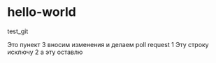 # hello-world
test_git


Это пунект 3 вносим изменения и делаем poll request
1 Эту строку исключу
2 а эту оставлю
